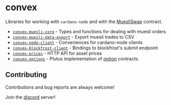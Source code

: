 # convex

Libraries for working with `cardano-node` and with the [MuesliSwap](https://github.com/MuesliSwapTeam/muesliswap-cardano-contracts) contract.

* [`convex-muesli-core`](lib/convex-muesli-core/README.md) - Types and functions for dealing with muesli orders
* [`convex-muesli-data-export`](lib/convex-muesli-data-export/README.md) - Export muesli trades to CSV
* [`convex-node-client`](lib/convex-node-client/README.md) - Conveniences for cardano-node clients
* [`convex-blockfrost-client`](lib/convex-blockfrost-client/README.md) - Bindings to blockfrost's submit endpoint
* [`convex-prices`](lib/convex-prices/README.md) - HTTP API for asset prices
* [`convex-options`](lib/convex-options/README.md) - Plutus implementation of [option](https://en.wikipedia.org/wiki/Option_(finance)) contracts.

## Contributing

Contributions and bug reports are always welcome!

Join the [discord](https://discord.gg/9UuqgQgn) server!